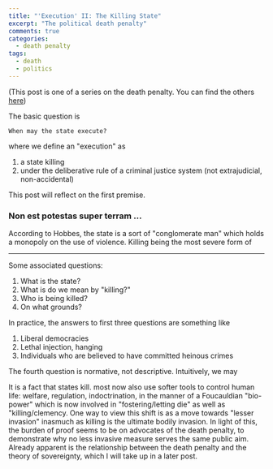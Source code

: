 ```yaml
---
title: "'Execution' II: The Killing State"
excerpt: "The political death penalty"
comments: true
categories: 
  - death penalty
tags:
  - death
  - politics
---
```


(This post is one of a series on the death penalty. You can find the others [here](/categories/#death-penalty))

The basic question is

    When may the state execute?

where we define an "execution" as
1. a state killing
2. under the deliberative rule of a criminal justice system (not extrajudicial, non-accidental)

This post will reflect on the first premise.

### Non est potestas super terram ...

According to Hobbes, the state is a sort of "conglomerate man" which holds a monopoly on the use of violence. Killing being the most severe form of 


___

Some associated questions:
1. What is the state?
2. What is do we mean by "killing?"
3. Who is being killed?
4. On what grounds?

In practice, the answers to first three questions are something like
1. Liberal democracies
2. Lethal injection, hanging
3. Individuals who are believed to have committed heinous crimes

The fourth question is normative, not descriptive. Intuitively, we may 


It is a fact that states kill. most now also use softer tools to control human life: welfare, regulation, indoctrination, in the manner of a Foucauldian "bio-power" which is now involved in "fostering/letting die" as well as "killing/clemency. One way to view this shift is as a move towards "lesser invasion" inasmuch as killing is the ultimate bodily invasion. In light of this, the burden of proof seems to be on advocates of the death penalty, to demonstrate why no less invasive measure serves the same public aim. Already apparent is the relationship between the death penalty and the theory of sovereignty, which I will take up in a later post.
